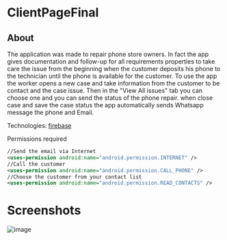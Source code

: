 # ClientPageFinal
## About
The application was made to repair phone store owners.
In fact the app gives documentation and follow-up for all requirements properties to take care the issue from the beginning when the customer deposits his phone to the technician until the phone is available for the customer.
To use the app the worker opens a new case and take information from the customer to be contact and the case issue.
Then in the "View All issues" tab you can choose one and you can send the status of the phone repair. 
when close case and save the case status the app automatically sends Whatsapp message the phone and Email.

Technologies: [firebase](https://firebase.google.com/)

Permissions required
```xml
//Send the email via Internet
<uses-permission android:name="android.permission.INTERNET" />
//Call the customer
<uses-permission android:name="android.permission.CALL_PHONE" />
//Choose the customer from your contact list
<uses-permission android:name="android.permission.READ_CONTACTS" />
```
# Screenshots
![image](https://github.com/eranp03/ClientPageFinal/blob/master/screenshotsAPP.jpg)
